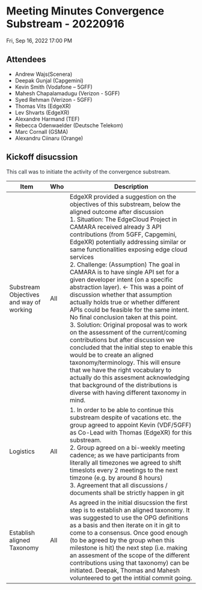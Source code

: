 # Meeting Minutes Convergence Substream - 20220916

Fri, Sep 16, 2022 17:00 PM
<br>
## **Attendees**

* Andrew Wajs(Scenera)
* Deepak Gunjal (Capgemini)
* Kevin Smith (Vodafone – 5GFF)
* Mahesh Chapalamadugu (Verizon - 5GFF)
* Syed Rehman (Verizon - 5GFF)
* Thomas Vits  (EdgeXR)
* Lev Shvarts  (EdgeXR)
* Alexandre Harmand  (TEF)
* Rebecca Odenwaelder  (Deutsche Telekom)
* Marc Cornall (GSMA)
* Alexandru Ciinaru (Orange)

## Kickoff disucssion

<span class="colour" style="color:rgb(36, 41, 47)">This call was to initiate the activity of the convergence substream.</span>

| Item | Who | Description |
| ---- | --- | ----------- |
| Substream Objectives and way of working| All | EdgeXR provided a suggestion on the objectives of this substream, below the aligned outcome after discussion <br> 1. Situation:  The EdgeCloud Project in CAMARA received already 3 API contributions (from 5GFF, Capgemini, EdgeXR) potentially addressing similar or same functionalities exposing edge cloud services <br> 2. Challenge: (Assumption) The goal in CAMARA is to have single API set for a given developer intent (on a specific abstraction layer). <- This was a point of discussion whether that assumption actually holds true or whether different APIs could be feasible for the same intent. No final conclusion taken at this point. <br> 3. Solution: Original proposal was to work on the assessment of the current/coming contributions but after discussion we concluded that the initial step to enable this would be to create an aligned taxonomy/terminology. This will ensure that we have the right vocabulary to actually do this assesment acknowledging that background of the distributions is diverse with having different taxonomy in mind. </span></li></ol> |
| Logistics | All | 1. In order to be able to continue this substream despite of vacations etc. the group agreed to appoint Kevin (VDF/5GFF) as Co-Lead with Thomas (EdgeXR) for this substream.<br> 2. Group agreed on a bi-weekly meeting cadence; as we have participants from literally all timezones we agreed to shift timeslots every 2 meetings to the next timzone (e.g. by around 8 hours) <br> 3. Agreement that all discussions / documents shall be strictly happen in git|
| Establish aligned Taxonomy| All | As agreed in the initial disucssion the first step is to establish an aligned taxonomy. It was suggested to use the OPG definitions as a basis and then iterate on it in git to come to a consensus. Once good enough (to be agreed by the group when this milestone is hit) the next step (i.e. making an assesment of the scope of the different contributions using that taxonomy) can be initiated. Deepak, Thomas and Mahesh volunteered to get the intitial commit going.  |
